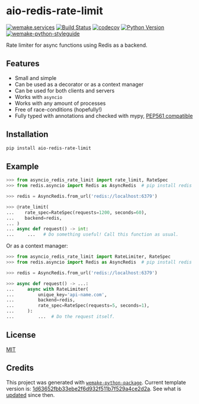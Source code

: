 # aio-redis-rate-limit

[![wemake.services](https://img.shields.io/badge/%20-wemake.services-green.svg?label=%20&logo=data%3Aimage%2Fpng%3Bbase64%2CiVBORw0KGgoAAAANSUhEUgAAABAAAAAQCAMAAAAoLQ9TAAAABGdBTUEAALGPC%2FxhBQAAAAFzUkdCAK7OHOkAAAAbUExURQAAAAAAAAAAAAAAAAAAAAAAAAAAAAAAAP%2F%2F%2F5TvxDIAAAAIdFJOUwAjRA8xXANAL%2Bv0SAAAADNJREFUGNNjYCAIOJjRBdBFWMkVQeGzcHAwksJnAPPZGOGAASzPzAEHEGVsLExQwE7YswCb7AFZSF3bbAAAAABJRU5ErkJggg%3D%3D)](https://wemake-services.github.io)
[![Build Status](https://github.com/wemake-services/aio-redis-rate-limit/workflows/test/badge.svg?branch=master&event=push)](https://github.com/wemake-services/aio-redis-rate-limit/actions?query=workflow%3Atest)
[![codecov](https://codecov.io/gh/wemake-services/aio-redis-rate-limit/branch/master/graph/badge.svg)](https://codecov.io/gh/wemake-services/aio-redis-rate-limit)
[![Python Version](https://img.shields.io/pypi/pyversions/aio-redis-rate-limit.svg)](https://pypi.org/project/aio-redis-rate-limit/)
[![wemake-python-styleguide](https://img.shields.io/badge/style-wemake-000000.svg)](https://github.com/wemake-services/wemake-python-styleguide)

Rate limiter for async functions using Redis as a backend.


## Features

- Small and simple
- Can be used as a decorator or as a context manager
- Can be used for both clients and servers
- Works with `asyncio`
- Works with any amount of processes
- Free of race-conditions (hopefully!)
- Fully typed with annotations and checked with mypy, [PEP561 compatible](https://www.python.org/dev/peps/pep-0561/)


## Installation

```bash
pip install aio-redis-rate-limit
```


## Example

```python
>>> from asyncio_redis_rate_limit import rate_limit, RateSpec
>>> from redis.asyncio import Redis as AsyncRedis  # pip install redis

>>> redis = AsyncRedis.from_url('redis://localhost:6379')

>>> @rate_limit(
...    rate_spec=RateSpec(requests=1200, seconds=60),
...    backend=redis,
... )
... async def request() -> int:
...     ...   # Do something useful! Call this function as usual.

```

Or as a context manager:

```python
>>> from asyncio_redis_rate_limit import RateLimiter, RateSpec
>>> from redis.asyncio import Redis as AsyncRedis  # pip install redis

>>> redis = AsyncRedis.from_url('redis://localhost:6379')

>>> async def request() -> ...:
...     async with RateLimiter(
...         unique_key='api-name.com',
...         backend=redis,
...         rate_spec=RateSpec(requests=5, seconds=1),
...     ):
...         ...  # Do the request itself.

```


## License

[MIT](https://github.com/wemake-services/aio-redis-rate-limit/blob/master/LICENSE)


## Credits

This project was generated with [`wemake-python-package`](https://github.com/wemake-services/wemake-python-package). Current template version is: [1d63652fbb33ebe2f6d932f511b7f529a4ce2d2a](https://github.com/wemake-services/wemake-python-package/tree/1d63652fbb33ebe2f6d932f511b7f529a4ce2d2a). See what is [updated](https://github.com/wemake-services/wemake-python-package/compare/1d63652fbb33ebe2f6d932f511b7f529a4ce2d2a...master) since then.
